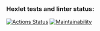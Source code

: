 ### Hexlet tests and linter status:
[![Actions Status](https://github.com/nullbergio/js-starter-project-44/workflows/hexlet-check/badge.svg)](https://github.com/nullbergio/js-starter-project-44/actions)
[![Maintainability](https://api.codeclimate.com/v1/badges/0186db26add43390ad91/maintainability)](https://codeclimate.com/github/nullbergio/js-starter-project-44/maintainability)
